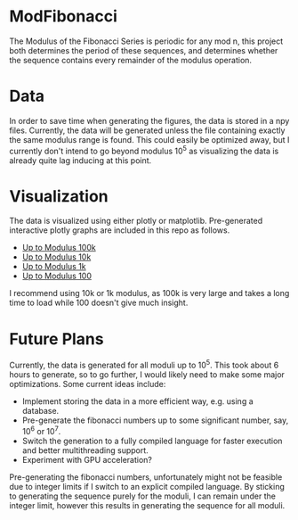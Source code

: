 # ModFibonacci
The Modulus of the Fibonacci Series is periodic for any mod n, 
this project both determines the period of these sequences, 
and determines whether the sequence contains every remainder of the modulus operation.

# Data
In order to save time when generating the figures, the data is stored in a npy files.
Currently, the data will be generated unless the file containing exactly the same modulus range is found.
This could easily be optimized away, but I currently don't intend to go beyond modulus 10<sup>5</sup>
as visualizing the data is already quite lag inducing at this point.

# Visualization
The data is visualized using either plotly or matplotlib. Pre-generated interactive plotly graphs are included in this repo as follows.
- [Up to Modulus 100k](./figures/99998/fibonacci_modulus_periods.html)
- [Up to Modulus 10k](./figures/9998/fibonacci_modulus_periods.html)
- [Up to Modulus 1k](./figures/998/fibonacci_modulus_periods.html)
- [Up to Modulus 100](./figures/98/fibonacci_modulus_periods.html)

I recommend using 10k or 1k modulus, as 100k is very large and takes a long time to load while 100 doesn't give much insight.

# Future Plans
Currently, the data is generated for all moduli up to 10<sup>5</sup>. This took about 6 hours to generate, so to go further, I would likely need to make some major optimizations.
Some current ideas include:
- Implement storing the data in a more efficient way, e.g. using a database.
- Pre-generate the fibonacci numbers up to some significant number, say, 10<sup>6</sup> or 10<sup>7</sup>.
- Switch the generation to a fully compiled language for faster execution and better multithreading support.
- Experiment with GPU acceleration?

Pre-generating the fibonacci numbers, unfortunately might not be feasible due to integer limits if I switch to an explicit compiled language.
By sticking to generating the sequence purely for the moduli, I can remain under the integer limit, however this results in generating the sequence for all moduli.